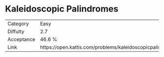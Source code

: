 # Kaleidoscopic Palindromes

<table>
    <tr>
        <td>Category</td>
        <td>Easy</td>
    </tr>
    <tr>
        <td>Diffulty</td>
        <td>2.7</td>
    </tr>
    <tr>
        <td>Acceptance</td>
        <td>46.6 %</td>
    </tr>
    <tr>
        <td>Link</td>
        <td>https://open.kattis.com/problems/kaleidoscopicpalindromes</td>
    </tr>
</table>